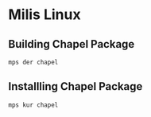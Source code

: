# Milis Linux

## Building Chapel Package

`mps der chapel` 

## Installling Chapel Package

`mps kur chapel`

